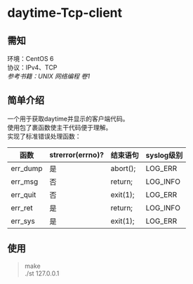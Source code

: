 # daytime-Tcp-client
  
## 需知
环境：CentOS 6  
协议：IPv4、TCP  
*参考书籍：UNIX 网络编程 卷1*  
  
## 简单介绍
一个用于获取daytime并显示的客户端代码。  
使用包了裹函数使主干代码便于理解。  
实现了标准错误处理函数：  

| 函数 | strerror(errno)? | 结束语句 | syslog级别 |
| --- | --- | --- | --- |
| err_dump | 是 | abort(); | LOG_ERR |
| err_msg | 否 | return; | LOG_INFO |
| err_quit | 否 | exit(1); | LOG_ERR |
| err_ret | 是 | return; | LOG_INFO |
| err_sys | 是 | exit(1); | LOG_ERR |
  
## 使用
> make  
> ./st 127.0.0.1  